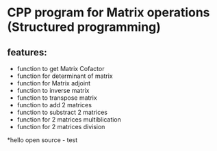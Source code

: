 # CPP program for Matrix operations (Structured programming)
## features:
- function to get Matrix Cofactor
- function for determinant of matrix
- function for Matrix adjoint
- function to inverse matrix
- function to transpose matrix
- function to add 2 matrices
- function to substract 2 matrices
- function for 2 matrices multiblication
- function for 2 matrices division


*hello open source - test
